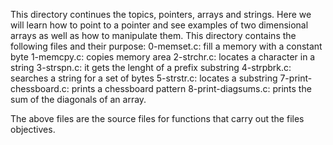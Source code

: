 This directory continues the topics, pointers, arrays and strings. Here we will learn how to point to a pointer and see examples of two dimensional arrays as well as how to manipulate them. This directory contains the following files and their purpose:
0-memset.c: fill a memory with a constant byte
1-memcpy.c: copies memory area
2-strchr.c: locates a character in a string
3-strspn.c: it gets the lenght of a prefix substring
4-strpbrk.c: searches a string for a set of bytes
5-strstr.c: locates a substring
7-print-chessboard.c: prints a chessboard pattern
8-print-diagsums.c: prints the sum of the diagonals of an array.

The above files are the source files for functions that carry out the files objectives.
